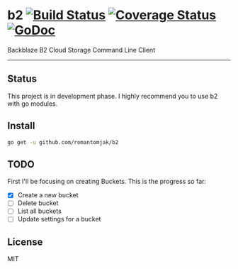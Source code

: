 # b2 [![Build Status](https://travis-ci.org/romantomjak/b2.svg)](https://travis-ci.org/romantomjak/b2) [![Coverage Status](https://coveralls.io/repos/github/romantomjak/b2/badge.svg?branch=master)](https://coveralls.io/github/romantomjak/b2?branch=master) [![GoDoc](https://godoc.org/github.com/romantomjak/b2?status.svg)](https://godoc.org/github.com/romantomjak/b2)

Backblaze B2 Cloud Storage Command Line Client

---

## Status

This project is in development phase. I highly recommend you to use b2 with go modules.

## Install

```sh
go get -u github.com/romantomjak/b2
```

## TODO

First I'll be focusing on creating Buckets. This is the progress so far:

- [x] Create a new bucket
- [ ] Delete bucket
- [ ] List all buckets
- [ ] Update settings for a bucket

## License

MIT
